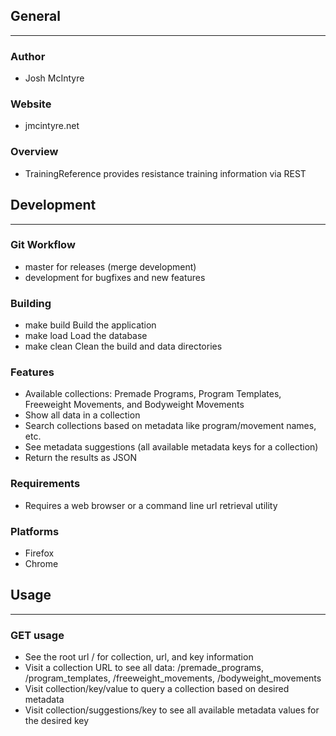 ## General
____________

### Author
* Josh McIntyre

### Website
* jmcintyre.net

### Overview
* TrainingReference provides resistance training information via REST

## Development
________________

### Git Workflow
* master for releases (merge development)
* development for bugfixes and new features

### Building
* make build
Build the application
* make load
Load the database
* make clean
Clean the build and data directories

### Features
* Available collections: Premade Programs, Program Templates, Freeweight Movements, and Bodyweight Movements
* Show all data in a collection
* Search collections based on metadata like program/movement names, etc.
* See metadata suggestions (all available metadata keys for a collection)
* Return the results as JSON

### Requirements
* Requires a web browser or a command line url retrieval utility

### Platforms
* Firefox
* Chrome

## Usage
____________

### GET usage
* See the root url / for collection, url, and key information
* Visit a collection URL to see all data: /premade_programs, /program_templates, /freeweight_movements, /bodyweight_movements
* Visit collection/key/value to query a collection based on desired metadata
* Visit collection/suggestions/key to see all available metadata values for the desired key


